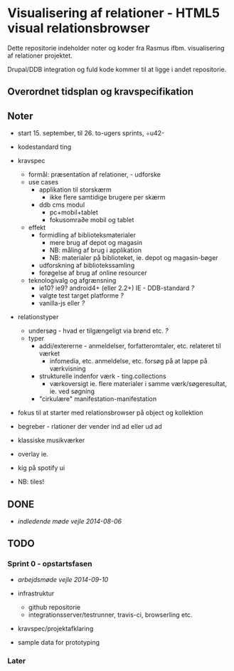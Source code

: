 # Visualisering af relationer - HTML5 visual relationsbrowser

Dette repositorie indeholder noter og koder fra Rasmus ifbm. visualisering af relationer projektet.

Drupal/DDB integration og fuld kode kommer til at ligge i andet repositorie.


## Overordnet tidsplan og kravspecifikation


## Noter

- start 15. september, til 26. to-ugers sprints, ÷u42-


- kodestandard ting

- kravspec
  - formål: præsentation af relationer, - udforske
  - use cases
    - applikation til storskærm
      - ikke flere samtidige brugere per skærm
    - ddb cms modul
      - pc+mobil+tablet
      - fokusomra∂e mobil og tablet
  - effekt
    - formidling af biblioteksmaterialer
      - mere brug af depot og magasin
      - NB: måling af brug i applikation
      - NB: materialer på biblioteket, ie. depot og magasin-bøger
    - udforskning af bibliotekssamling
    - forøgelse af brug af online resourcer
  - teknologivalg og afgrænsning
    - ie10? ie9? android4+ (eller 2.2+) IE - DDB-standard  _?_
    - valgte test target platforme _?_
    - vanilla-js eller _?_
- relationstyper
  - undersøg - hvad er tilgængeligt via brønd etc. _?_
  - typer
    - addi/extererne - anmeldelser, forfatteromtaler, etc. relateret til værket
      - infomedia, etc. anmeldelse, etc. forsøg på at lappe på værkvisning
    - strukturelle indenfor værk - ting.collections
      - værkoversigt ie. flere materialer i samme værk/søgeresultat, ie. ved søgning
    - "cirkulære" manifestation-manifestation

- fokus til at starter med relationsbrowser på object og kollektion
- begreber - rlationer der vender ind ad eller ud ad 

- klassiske musikværker

- overlay  ie.
- kig på spotify ui

- NB: tiles!

## DONE

- _indledende møde vejle 2014-08-06_

## TODO

### Sprint 0 - opstartsfasen

- _arbejdsmøde vejle 2014-09-10_

- infrastruktur
  - github repositorie
  - integrationsserver/testrunner, travis-ci, browserling etc.
- kravspec/projektafklaring
- sample data for prototyping

### Later
